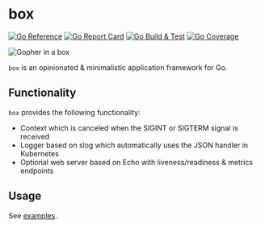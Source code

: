 # box

[![Go Reference](https://pkg.go.dev/badge/github.com/mycreepy/box.svg)](https://pkg.go.dev/github.com/mycreepy/box)
[![Go Report Card](https://goreportcard.com/badge/github.com/mycreepy/box?style=flat-square)](https://goreportcard.com/report/github.com/mycreepy/box)
[![Go Build & Test](https://github.com/mycrEEpy/box/actions/workflows/build.yml/badge.svg)](https://github.com/mycrEEpy/box/actions/workflows/build.yml)
[![Go Coverage](https://github.com/mycreepy/box/wiki/coverage.svg)](https://raw.githack.com/wiki/mycreepy/box/coverage.html)

![Gopher in a box](https://i.ibb.co/wzgHfC1/box-gopher.png)

`box` is an opinionated & minimalistic application framework for Go.

## Functionality

`box` provides the following functionality:

* Context which is canceled when the SIGINT or SIGTERM signal is received
* Logger based on slog which automatically uses the JSON handler in Kubernetes
* Optional web server based on Echo with liveness/readiness & metrics endpoints

## Usage

See [examples](examples/main.go).

